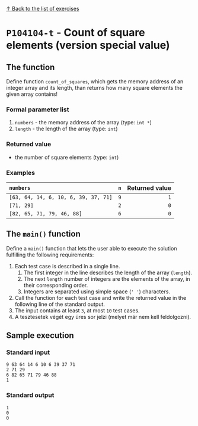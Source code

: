 
[↑ Back to the list of exercises](./README.md)

# `P104104-t` - Count of square elements (version special value)

## The function

Define function `count_of_squares`, which gets the memory address of an integer array and its length, than returns how many square elements the given array contains!

### Formal parameter list
         
1. `numbers` - the memory address of the array (type: `int *`)
1. `length` - the length of the array (type: `int`)


### Returned value

* the number of square elements (type: `int`)

### Examples

| `numbers` | `n` | Returned value | 
| :--- | ---: | ---: | 
| `[63, 64, 14, 6, 10, 6, 39, 37, 71]` | `9` | `1` |
| `[71, 29]` | `2` | `0` |
| `[82, 65, 71, 79, 46, 88]` | `6` | `0` |

## The `main()` function

Define a `main()` function that lets the user able to execute the solution fulfilling the following requirements:

1. Each test case is described in a single line.
    1. The first integer in the line describes the length of the array (`length`).
    1. The next `length` number of integers are the elements of the array, in their corresponding order.
    1. Integers are separated using simple space (`' '`) characters.
1. Call the function for each test case and write the returned value in the following line of the standard output.
1. The input contains at least `3`, at most `10` test cases.
1. A tesztesetek végét egy üres sor jelzi (melyet már nem kell feldolgozni).

## Sample execution

### Standard input

```
9 63 64 14 6 10 6 39 37 71
2 71 29
6 82 65 71 79 46 88
1 
```

### Standard output

```
1
0
0
```